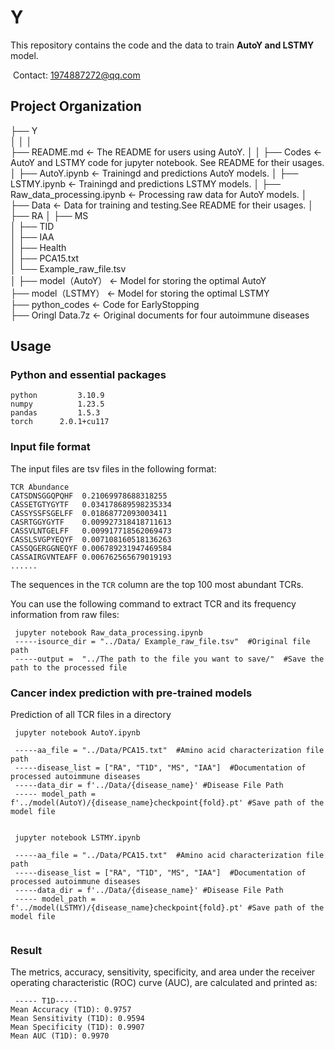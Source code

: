 # Y

This repository contains the code and the data to train **AutoY and LSTMY** model.

​    Contact: 1974887272@qq.com
## Project Organization
├── Y                     
         │
         │
         │     
         ├── README.md                   <- The README for users using AutoY.
         │
         │
         ├── Codes                      <- AutoY and LSTMY code for jupyter notebook. See README for their usages.
         │   ├── AutoY.ipynb              <- Trainingd and predictions AutoY models.
         │   ├── LSTMY.ipynb              <- Trainingd and predictions LSTMY models. 
         │   ├── Raw_data_processing.ipynb     <- Processing raw data for AutoY models.
         │
         ├── Data                       <- Data for training and testing.See README for their usages.
         │   ├── RA
         │   ├── MS                   
         │   ├── TID                     
         │   ├── IAA                   
         │   ├── Health   
         │   ├── PCA15.txt  
         │   └── Example_raw_file.tsv        
         │
         ├── model（AutoY）                <- Model for storing the optimal AutoY  
         ├── model（LSTMY）                <- Model for storing the optimal LSTMY    
         ├── python_codes                 <- Code for EarlyStopping    
         ├── Oringl Data.7z                <- Original documents for four autoimmune diseases    
       
             

## Usage

### Python and essential packages

```
python         3.10.9
numpy          1.23.5
pandas         1.5.3
torch      2.0.1+cu117
```

### Input file format

The input files are tsv files in the following format:

```
TCR	Abundance
CATSDNSGGQPQHF	0.21069978688318255
CASSETGTYGYTF	0.034178689598235334
CASSYSSFSGELFF	0.01868772093003411
CASRTGGYGYTF	0.009927318418711613
CASSVLNTGELFF	0.009917718562069473
CASSLSVGPYEQYF	0.007108160518136263
CASSQGERGGNEQYF	0.006789231947469584
CASSAIRGVNTEAFF	0.006762565679019193
......
```

The sequences in the `TCR` column are the top 100 most abundant TCRs.

You can use the following command to extract TCR and its frequency information from raw files:

```
 jupyter notebook Raw_data_processing.ipynb 
 -----isource_dir = "../Data/ Example_raw_file.tsv"  #Original file path
 -----output =  "../The path to the file you want to save/"  #Save the path to the processed file
```

### Cancer index prediction with pre-trained models

Prediction of all TCR files in a directory

```
 jupyter notebook AutoY.ipynb 
 
 -----aa_file = "../Data/PCA15.txt"  #Amino acid characterization file path
 -----disease_list = ["RA", "T1D", "MS", "IAA"]  #Documentation of processed autoimmune diseases
 -----data_dir = f'../Data/{disease_name}' #Disease File Path
 ----- model_path = f'../model(AutoY)/{disease_name}checkpoint{fold}.pt' #Save path of the model file
 
```
```
 jupyter notebook LSTMY.ipynb 
 
 -----aa_file = "../Data/PCA15.txt"  #Amino acid characterization file path
 -----disease_list = ["RA", "T1D", "MS", "IAA"]  #Documentation of processed autoimmune diseases
 -----data_dir = f'../Data/{disease_name}' #Disease File Path
 ----- model_path = f'../model(LSTMY)/{disease_name}checkpoint{fold}.pt' #Save path of the model file
 
```
### Result

The metrics, accuracy, sensitivity, specificity, and area under the receiver operating characteristic (ROC) curve (AUC), are calculated and printed as:
``` 
 ----- T1D-----
Mean Accuracy (T1D): 0.9757
Mean Sensitivity (T1D): 0.9594
Mean Specificity (T1D): 0.9907
Mean AUC (T1D): 0.9970

```


